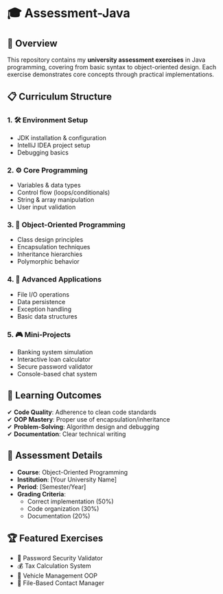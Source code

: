 # 🎓 Assessment-Java 

## 🚀 Overview  
This repository contains my **university assessment exercises** in Java programming, covering from basic syntax to object-oriented design. Each exercise demonstrates core concepts through practical implementations.

## 📋 Curriculum Structure

### 1. 🛠️ **Environment Setup**
- JDK installation & configuration
- IntelliJ IDEA project setup
- Debugging basics

### 2. ⚙️ **Core Programming**
- Variables & data types
- Control flow (loops/conditionals)
- String & array manipulation
- User input validation

### 3. 🧩 **Object-Oriented Programming**
- Class design principles
- Encapsulation techniques
- Inheritance hierarchies
- Polymorphic behavior

### 4. 📂 **Advanced Applications**
- File I/O operations
- Data persistence
- Exception handling
- Basic data structures

### 5. 🎮 **Mini-Projects**
- Banking system simulation
- Interactive loan calculator
- Secure password validator
- Console-based chat system

## 🎯 Learning Outcomes
✔ **Code Quality**: Adherence to clean code standards  
✔ **OOP Mastery**: Proper use of encapsulation/inheritance  
✔ **Problem-Solving**: Algorithm design and debugging  
✔ **Documentation**: Clear technical writing  

## 📝 Assessment Details
- **Course**: Object-Oriented Programming  
- **Institution**: [Your University Name]  
- **Period**: [Semester/Year]  
- **Grading Criteria**:  
  - Correct implementation (50%)  
  - Code organization (30%)  
  - Documentation (20%)  

## 🏆 Featured Exercises
- 🔐 Password Security Validator
- 💰 Tax Calculation System
- 🚗 Vehicle Management OOP
- 📝 File-Based Contact Manager
